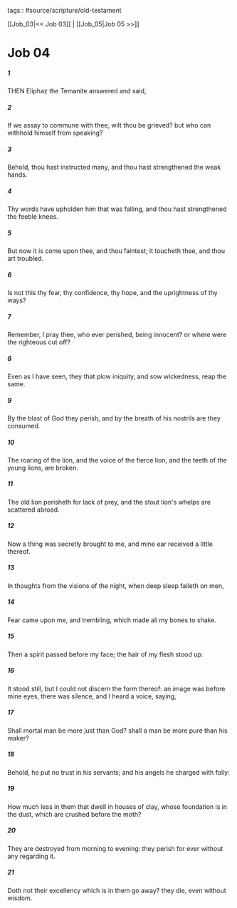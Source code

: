 tags:: #source/scripture/old-testament

[[Job_03|<< Job 03]] | [[Job_05|Job 05 >>]]

# Job 04

##### 1

THEN Eliphaz the Temanite answered and said,

##### 2

If we assay to commune with thee, wilt thou be grieved? but who can withhold himself from speaking?

##### 3

Behold, thou hast instructed many, and thou hast strengthened the weak hands.

##### 4

Thy words have upholden him that was falling, and thou hast strengthened the feeble knees.

##### 5

But now it is come upon thee, and thou faintest; it toucheth thee, and thou art troubled.

##### 6

Is not this thy fear, thy confidence, thy hope, and the uprightness of thy ways?

##### 7

Remember, I pray thee, who ever perished, being innocent? or where were the righteous cut off?

##### 8

Even as I have seen, they that plow iniquity, and sow wickedness, reap the same.

##### 9

By the blast of God they perish, and by the breath of his nostrils are they consumed.

##### 10

The roaring of the lion, and the voice of the fierce lion, and the teeth of the young lions, are broken.

##### 11

The old lion perisheth for lack of prey, and the stout lion's whelps are scattered abroad.

##### 12

Now a thing was secretly brought to me, and mine ear received a little thereof.

##### 13

In thoughts from the visions of the night, when deep sleep falleth on men,

##### 14

Fear came upon me, and trembling, which made all my bones to shake.

##### 15

Then a spirit passed before my face; the hair of my flesh stood up:

##### 16

It stood still, but I could not discern the form thereof: an image was before mine eyes, there was silence, and I heard a voice, saying,

##### 17

Shall mortal man be more just than God? shall a man be more pure than his maker?

##### 18

Behold, he put no trust in his servants; and his angels he charged with folly:

##### 19

How much less in them that dwell in houses of clay, whose foundation is in the dust, which are crushed before the moth?

##### 20

They are destroyed from morning to evening: they perish for ever without any regarding it.

##### 21

Doth not their excellency which is in them go away? they die, even without wisdom.
